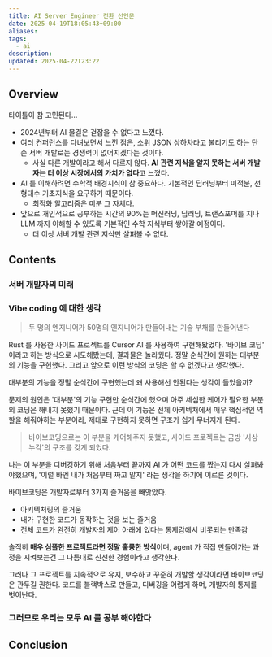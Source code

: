 ```yaml
---
title: AI Server Engineer 전환 선언문
date: 2025-04-19T18:05:43+09:00
aliases: 
tags:
  - ai
description: 
updated: 2025-04-22T23:22
---
```


## Overview

타이틀이 참 고민된다...

- 2024년부터 AI 물결은 걷잡을 수 없다고 느꼈다.
- 여러 컨퍼런스를 다녀보면서 느낀 점은, 소위 JSON 상하차라고 불리기도 하는 단순 서버 개발로는 경쟁력이 없어지겠다는 것이다.
    - 사실 다른 개발이라고 해서 다르지 않다. **AI 관련 지식을 알지 못하는 서버 개발자는 더 이상 시장에서의 가치가 없다**고 느꼈다.
- AI 를 이해하려면 수학적 배경지식이 참 중요하다. 기본적인 딥러닝부터 미적분, 선형대수 기초지식을 요구하기 때문이다.
    - 최적화 알고리즘은 미분 그 자체다.
- 앞으로 개인적으로 공부하는 시간의 90%는 머신러닝, 딥러닝, 트랜스포머를 지나 LLM 까지 이해할 수 있도록 기본적인 수학 지식부터 쌓아갈 예정이다.
    - 더 이상 서버 개발 관련 지식만 살펴볼 수 없다.

## Contents

### 서버 개발자의 미래

### Vibe coding 에 대한 생각

> 두 명의 엔지니어가 50명의 엔지니어가 만들어내는 기술 부채를 만들어낸다

Rust 를 사용한 사이드 프로젝트를 Cursor AI 를 사용하여 구현해봤었다. '바이브 코딩' 이라고 하는 방식으로 시도해봤는데, 결과물은 놀라웠다. 정말 순식간에 원하는 대부분의 기능을 구현했다. 그리고 앞으로 이런 방식의 코딩은 할 수 없겠다고 생각했다.

대부분의 기능을 정말 순식간에 구현했는데 왜 사용해선 안된다는 생각이 들었을까?

문제의 원인은 '대부분'의 기능 구현만 순식간에 했으며 아주 세심한 케어가 필요한 부분의 코딩은 해내지 못했기 때문이다. 근데 이 기능은 전체 아키텍처에서 매우 핵심적인 역할을 해줘야하는 부분이라, 제대로 구현하지 못하면 구조가 쉽게 무너지게 된다.

> 바이브코딩으로는 이 부분을 케어해주지 못했고, 사이드 프로젝트는 금방 '사상누각'의 구조를 갖게 되었다.

나는 이 부분을 디버깅하기 위해 처음부터 끝까지 AI 가 어떤 코드를 짰는지 다시 살펴봐야했으며, '이럴 바엔 내가 처음부터 짜고 말지' 라는 생각을 하기에 이르른 것이다.

바이브코딩은 개발자로부터 3가지 즐거움을 빼앗았다.

- 아키텍처링의 즐거움
- 내가 구현한 코드가 동작하는 것을 보는 즐거움
- 전체 코드가 완전히 개발자의 제어 아래에 있다는 통제감에서 비롯되는 만족감

솔직히 **매우 심플한 프로젝트라면 정말 훌륭한 방식**이며, agent 가 직접 만들어가는 과정을 지켜보는건 그 나름대로 신선한 경험이라고 생각한다.

그러나 그 프로젝트를 지속적으로 유지, 보수하고 꾸준히 개발할 생각이라면 바이브코딩은 관두길 권한다. 코드를 블랙박스로 만들고, 디버깅을 어렵게 하며, 개발자의 통제를 벗어난다.

### 그러므로 우리는 모두 AI 를 공부 해야한다


## Conclusion
